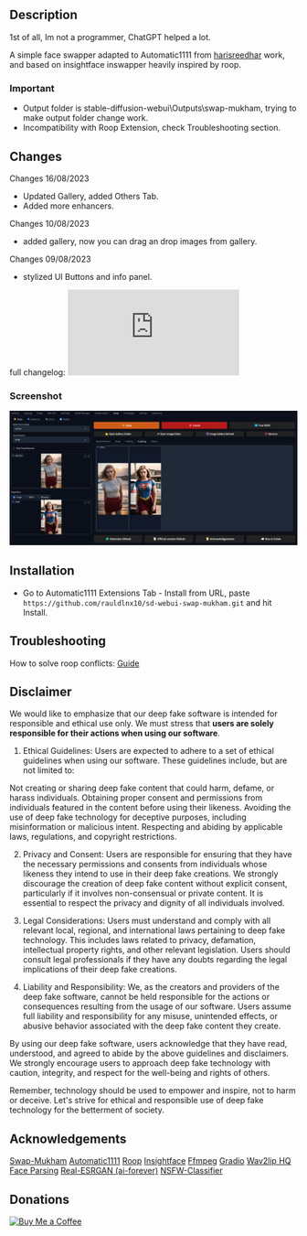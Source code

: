 ## Description

1st of all, Im not a programmer, ChatGPT helped a lot.

A simple face swapper adapted to Automatic1111 from [harisreedhar](https://github.com/harisreedhar/Swap-Mukham) work, and based on insightface inswapper heavily inspired by roop.

### Important
- Output folder is stable-diffusion-webui\Outputs\swap-mukham, trying to make output folder change work.
- Incompatibility with Roop Extension, check Troubleshooting section.
  
## Changes
Changes 16/08/2023
- Updated Gallery, added Others Tab.
- Added more enhancers.
  
Changes 10/08/2023
- added gallery, now you can drag an drop images from gallery.

Changes 09/08/2023
- stylized UI Buttons and info panel.
  
full changelog: ![10](https://github.com/rauldlnx10/sd-webui-swap-mukham/blob/main/change_log.txt)

  
### Screenshot
![10](screenshot/working_.png)

## Installation

- Go to Automatic1111 Extensions Tab - Install from URL, paste ``https://github.com/rauldlnx10/sd-webui-swap-mukham.git`` and hit Install.

## Troubleshooting 

How to solve roop conflicts:
[Guide](https://github.com/rauldlnx10/sd-webui-swap-mukham/issues/6#issuecomment-1666626342)
  
## Disclaimer

We would like to emphasize that our deep fake software is intended for responsible and ethical use only. We must stress that **users are solely responsible for their actions when using our software**.

1. Ethical Guidelines:
Users are expected to adhere to a set of ethical guidelines when using our software. These guidelines include, but are not limited to:

Not creating or sharing deep fake content that could harm, defame, or harass individuals.
Obtaining proper consent and permissions from individuals featured in the content before using their likeness.
Avoiding the use of deep fake technology for deceptive purposes, including misinformation or malicious intent.
Respecting and abiding by applicable laws, regulations, and copyright restrictions.

2. Privacy and Consent:
Users are responsible for ensuring that they have the necessary permissions and consents from individuals whose likeness they intend to use in their deep fake creations. We strongly discourage the creation of deep fake content without explicit consent, particularly if it involves non-consensual or private content. It is essential to respect the privacy and dignity of all individuals involved.

3. Legal Considerations:
Users must understand and comply with all relevant local, regional, and international laws pertaining to deep fake technology. This includes laws related to privacy, defamation, intellectual property rights, and other relevant legislation. Users should consult legal professionals if they have any doubts regarding the legal implications of their deep fake creations.

4. Liability and Responsibility:
We, as the creators and providers of the deep fake software, cannot be held responsible for the actions or consequences resulting from the usage of our software. Users assume full liability and responsibility for any misuse, unintended effects, or abusive behavior associated with the deep fake content they create.

By using our deep fake software, users acknowledge that they have read, understood, and agreed to abide by the above guidelines and disclaimers. We strongly encourage users to approach deep fake technology with caution, integrity, and respect for the well-being and rights of others.

Remember, technology should be used to empower and inspire, not to harm or deceive. Let's strive for ethical and responsible use of deep fake technology for the betterment of society.


## Acknowledgements
[Swap-Mukham](https://github.com/harisreedhar/Swap-Mukham)
[Automatic1111](https://github.com/AUTOMATIC1111/stable-diffusion-webui)
[Roop](https://github.com/s0md3v/roop)
[Insightface](https://github.com/deepinsight)
[Ffmpeg](https://ffmpeg.org/)
[Gradio](https://gradio.app/)
[Wav2lip HQ](https://github.com/Markfryazino/wav2lip-hq)
[Face Parsing](https://github.com/zllrunning/face-parsing.PyTorch)
[Real-ESRGAN (ai-forever)](https://github.com/ai-forever/Real-ESRGAN)
[NSFW-Classifier](https://github.com/Whiax/NSFW-Classifier)

## Donations
[![Buy Me a Coffee](https://bmc-cdn.nyc3.digitaloceanspaces.com/BMC-button-images/custom_images/orange_img.png)](https://www.buymeacoffee.com/rauldlnx10p)






